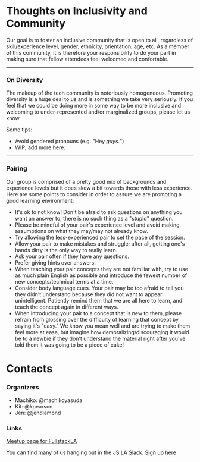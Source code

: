 # Thoughts on Inclusivity and Community

Our goal is to foster an inclusive community that is open to all, regardless of skill/experience level, gender, ethnicity, orientation, age, etc. As a member of this community, it is therefore your responsibility to do your part in making sure that fellow attendees feel welcomed and confortable.

---

### On Diversity

The makeup of the tech community is notoriously homogeneous. Promoting diversity is a huge deal to us and is something we take very seriously. If you feel that we could be doing more in some way to be more inclusive and welcoming to under-represented and/or marginalized groups, please let us know.

Some tips:

- Avoid gendered pronouns (e.g. "Hey *guys.*")
- WIP; add more here.

---

### Pairing

Our group is comprised of a pretty good mix of backgrounds and experience levels but it does skew a bit towards those with less experience. Here are some points to consider in order to assure we are promoting a good learning environment:

- It's ok to not know! Don't be afraid to ask questions on anything you want an answer to; there is no such thing as a "stupid" question.
- Please be mindful of your pair's experience level and avoid making assumptions on what they may/may not already know.
- Try allowing the less-experienced pair to set the pace of the session.
- Allow your pair to make mistakes and struggle; after all, getting one's hands dirty is the only way to really learn.
- Ask your pair often if they have any questions.
- Prefer giving hints over answers.
- When teaching your pair concepts they are not familiar with, try to use as much plain English as possible and introduce the fewest number of new concepts/technical terms at a time.
- Consider body language cues. Your pair may be too afraid to tell you they didn't understand because they did not want to appear unintelligent. Patiently remind them that we are all here to learn, and teach the concept again in different ways.
- When introducing your pair to a concept that is new to them, please refrain from glossing over the difficulty of learning that concept by saying it's "easy." We know you mean well and are trying to make them feel more at ease, but imagine how demoralizing/discouraging it would be to a newbie if they don't understand the material right after you've told them it was going to be a piece of cake!

# Contacts

### Organizers

- Machiko: @machikoyasuda
- Kit: @kpearson
- Jen: @jendiamond

### Links

[Meetup page for FullstackLA](http://www.meetup.com/la-fullstack/)

You can find many of us hanging out in the JS.LA Slack. Sign up [here](https://jsla-slackin.herokuapp.com/)
